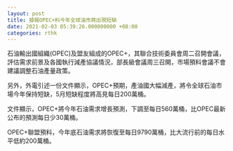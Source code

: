```yaml
---
layout: post
title: 據報OPEC+料今年全球油市將出現短缺
date: 2021-02-03 05:39:26.000000000 +08:00
categories: rthk
---
```


石油輸出國組織(OPEC)及盟友組成的OPEC+，其聯合技術委員會周二召開會議，評估需求前景及各國執行減產協議情況，部長級會議周三召開，市場預料會議不會建議調整石油產量政策。

另外，外電引述一份文件顯示，OPEC+預期，產油國大幅減產，將令全球石油市場今年保持短缺，5月短缺程度將高見每日200萬桶。

文件顯示，OPEC+將今年石油需求增長預測，下調至每日560萬桶，比OPEC最新公布的預測每日少30萬桶。

OPEC+聯盟預料，今年底石油需求將恢復至每日9790萬桶，比大流行前的每日水平低約200萬桶。
